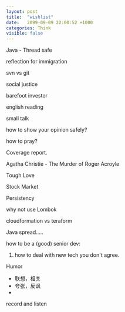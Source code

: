 ```yaml
---
layout: post
title:  "wishlist"
date:   2099-09-09 22:00:52 +1000
categories: Think
visible: false
---
```


Java - Thread safe

reflection for immigration

svn vs git

social justice

barefoot investor 

english reading

small talk

how to show your opinion safely?

how to pray?

Coverage report.

Agatha Christie - The Murder of Roger Acroyle

Tough Love

Stock Market

Persistency

why not use Lombok

cloudformation vs teraform

Java spread.....

how to be a (good) senior dev:
1. how to deal with new tech you don't agree.

Humor
- 联想，相关
- 夸张，反讽
- 

record and listen







